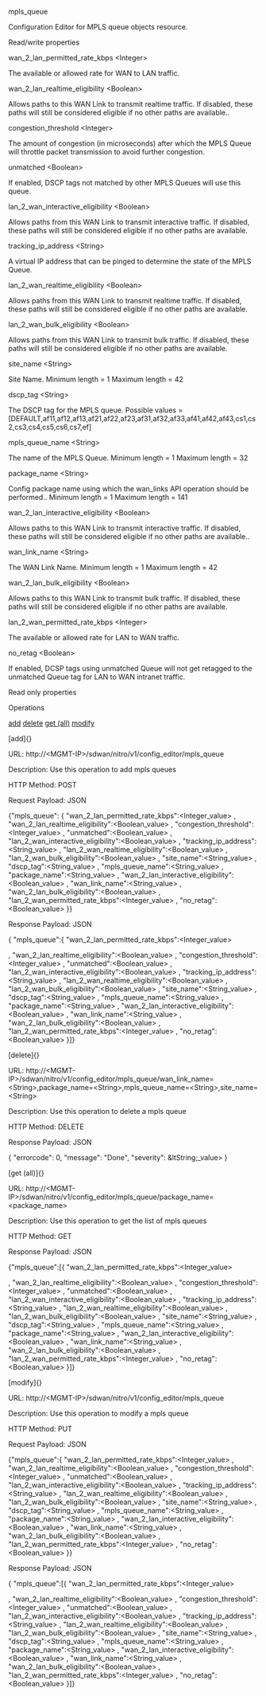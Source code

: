 mpls\_queue

Configuration Editor for MPLS queue objects resource.

Read/write properties

wan\_2\_lan\_permitted\_rate\_kbps &lt;Integer&gt;

The available or allowed rate for WAN to LAN traffic.

wan\_2\_lan\_realtime\_eligibility &lt;Boolean&gt;

Allows paths to this WAN Link to transmit realtime traffic. If disabled, these paths will still be considered eligible if no other paths are available..

congestion\_threshold &lt;Integer&gt;

The amount of congestion (in microseconds) after which the MPLS Queue will throttle packet transmission to avoid further congestion.

unmatched &lt;Boolean&gt;

If enabled, DSCP tags not matched by other MPLS Queues will use this queue.

lan\_2\_wan\_interactive\_eligibility &lt;Boolean&gt;

Allows paths from this WAN Link to transmit interactive traffic. If disabled, these paths will still be considered eligible if no other paths are available.

tracking\_ip\_address &lt;String&gt;

A virtual IP address that can be pinged to determine the state of the MPLS Queue.

lan\_2\_wan\_realtime\_eligibility &lt;Boolean&gt;

Allows paths from this WAN Link to transmit realtime traffic. If disabled, these paths will still be considered eligible if no other paths are available.

lan\_2\_wan\_bulk\_eligibility &lt;Boolean&gt;

Allows paths from this WAN Link to transmit bulk traffic. If disabled, these paths will still be considered eligible if no other paths are available.

site\_name &lt;String&gt;

Site Name. Minimum length = 1 Maximum length = 42

dscp\_tag &lt;String&gt;

The DSCP tag for the MPLS queue. Possible values = \[DEFAULT,af11,af12,af13,af21,af22,af23,af31,af32,af33,af41,af42,af43,cs1,cs2,cs3,cs4,cs5,cs6,cs7,ef\]

mpls\_queue\_name &lt;String&gt;

The name of the MPLS Queue. Minimum length = 1 Maximum length = 32

package\_name &lt;String&gt;

Config package name using which the wan\_links API operation should be performed.. Minimum length = 1 Maximum length = 141

wan\_2\_lan\_interactive\_eligibility &lt;Boolean&gt;

Allows paths to this WAN Link to transmit interactive traffic. If disabled, these paths will still be considered eligible if no other paths are available..

wan\_link\_name &lt;String&gt;

The WAN Link Name. Minimum length = 1 Maximum length = 42

wan\_2\_lan\_bulk\_eligibility &lt;Boolean&gt;

Allows paths to this WAN Link to transmit bulk traffic. If disabled, these paths will still be considered eligible if no other paths are available.

lan\_2\_wan\_permitted\_rate\_kbps &lt;Integer&gt;

The available or allowed rate for LAN to WAN traffic.

no\_retag &lt;Boolean&gt;

If enabled, DCSP tags using unmatched Queue will not get retagged to the unmatched Queue tag for LAN to WAN intranet traffic.

Read only properties

Operations

[add](#add) [delete](#delete) [get (all)](#get_all) [modify](#modify)

[add]{}

URL: http://&lt;MGMT-IP&gt;/sdwan/nitro/v1/config\_editor/mpls\_queue

Description: Use this operation to add mpls queues

HTTP Method: POST

Request Payload: JSON

{"mpls\_queue": { "wan\_2\_lan\_permitted\_rate\_kbps":&lt;Integer\_value&gt; , "wan\_2\_lan\_realtime\_eligibility":&lt;Boolean\_value&gt; , "congestion\_threshold":&lt;Integer\_value&gt; , "unmatched":&lt;Boolean\_value&gt; , "lan\_2\_wan\_interactive\_eligibility":&lt;Boolean\_value&gt; , "tracking\_ip\_address":&lt;String\_value&gt; , "lan\_2\_wan\_realtime\_eligibility":&lt;Boolean\_value&gt; , "lan\_2\_wan\_bulk\_eligibility":&lt;Boolean\_value&gt; , "site\_name":&lt;String\_value&gt; , "dscp\_tag":&lt;String\_value&gt; , "mpls\_queue\_name":&lt;String\_value&gt; , "package\_name":&lt;String\_value&gt; , "wan\_2\_lan\_interactive\_eligibility":&lt;Boolean\_value&gt; , "wan\_link\_name":&lt;String\_value&gt; , "wan\_2\_lan\_bulk\_eligibility":&lt;Boolean\_value&gt; , "lan\_2\_wan\_permitted\_rate\_kbps":&lt;Integer\_value&gt; , "no\_retag":&lt;Boolean\_value&gt; }}

Response Payload: JSON

{ "mpls\_queue":{ "wan\_2\_lan\_permitted\_rate\_kbps":&lt;Integer\_value&gt;

, "wan\_2\_lan\_realtime\_eligibility":&lt;Boolean\_value&gt; , "congestion\_threshold":&lt;Integer\_value&gt; , "unmatched":&lt;Boolean\_value&gt; , "lan\_2\_wan\_interactive\_eligibility":&lt;Boolean\_value&gt; , "tracking\_ip\_address":&lt;String\_value&gt; , "lan\_2\_wan\_realtime\_eligibility":&lt;Boolean\_value&gt; , "lan\_2\_wan\_bulk\_eligibility":&lt;Boolean\_value&gt; , "site\_name":&lt;String\_value&gt; , "dscp\_tag":&lt;String\_value&gt; , "mpls\_queue\_name":&lt;String\_value&gt; , "package\_name":&lt;String\_value&gt; , "wan\_2\_lan\_interactive\_eligibility":&lt;Boolean\_value&gt; , "wan\_link\_name":&lt;String\_value&gt; , "wan\_2\_lan\_bulk\_eligibility":&lt;Boolean\_value&gt; , "lan\_2\_wan\_permitted\_rate\_kbps":&lt;Integer\_value&gt; , "no\_retag":&lt;Boolean\_value&gt; }\]}

[delete]{}

URL: http://&lt;MGMT-IP&gt;/sdwan/nitro/v1/config\_editor/mpls\_queue/wan\_link\_name=&lt;String&gt;,package\_name=&lt;String&gt;,mpls\_queue\_name=&lt;String&gt;,site\_name=&lt;String&gt;

Description: Use this operation to delete a mpls queue

HTTP Method: DELETE

Response Payload: JSON

{ "errorcode": 0, "message": "Done", "severity": &ltString;\_value&gt; }

[get (all)]{}

URL: http://&lt;MGMT-IP&gt;/sdwan/nitro/v1/config\_editor/mpls\_queue/package\_name=&lt;package\_name&gt;

Description: Use this operation to get the list of mpls queues

HTTP Method: GET

Response Payload: JSON

{"mpls\_queue":\[{ "wan\_2\_lan\_permitted\_rate\_kbps":&lt;Integer\_value&gt;

, "wan\_2\_lan\_realtime\_eligibility":&lt;Boolean\_value&gt; , "congestion\_threshold":&lt;Integer\_value&gt; , "unmatched":&lt;Boolean\_value&gt; , "lan\_2\_wan\_interactive\_eligibility":&lt;Boolean\_value&gt; , "tracking\_ip\_address":&lt;String\_value&gt; , "lan\_2\_wan\_realtime\_eligibility":&lt;Boolean\_value&gt; , "lan\_2\_wan\_bulk\_eligibility":&lt;Boolean\_value&gt; , "site\_name":&lt;String\_value&gt; , "dscp\_tag":&lt;String\_value&gt; , "mpls\_queue\_name":&lt;String\_value&gt; , "package\_name":&lt;String\_value&gt; , "wan\_2\_lan\_interactive\_eligibility":&lt;Boolean\_value&gt; , "wan\_link\_name":&lt;String\_value&gt; , "wan\_2\_lan\_bulk\_eligibility":&lt;Boolean\_value&gt; , "lan\_2\_wan\_permitted\_rate\_kbps":&lt;Integer\_value&gt; , "no\_retag":&lt;Boolean\_value&gt; }\]}

[modify]{}

URL: http://&lt;MGMT-IP&gt;/sdwan/nitro/v1/config\_editor/mpls\_queue

Description: Use this operation to modify a mpls queue

HTTP Method: PUT

Request Payload: JSON

{"mpls\_queue":{ "wan\_2\_lan\_permitted\_rate\_kbps":&lt;Integer\_value&gt; , "wan\_2\_lan\_realtime\_eligibility":&lt;Boolean\_value&gt; , "congestion\_threshold":&lt;Integer\_value&gt; , "unmatched":&lt;Boolean\_value&gt; , "lan\_2\_wan\_interactive\_eligibility":&lt;Boolean\_value&gt; , "tracking\_ip\_address":&lt;String\_value&gt; , "lan\_2\_wan\_realtime\_eligibility":&lt;Boolean\_value&gt; , "lan\_2\_wan\_bulk\_eligibility":&lt;Boolean\_value&gt; , "site\_name":&lt;String\_value&gt; , "dscp\_tag":&lt;String\_value&gt; , "mpls\_queue\_name":&lt;String\_value&gt; , "package\_name":&lt;String\_value&gt; , "wan\_2\_lan\_interactive\_eligibility":&lt;Boolean\_value&gt; , "wan\_link\_name":&lt;String\_value&gt; , "wan\_2\_lan\_bulk\_eligibility":&lt;Boolean\_value&gt; , "lan\_2\_wan\_permitted\_rate\_kbps":&lt;Integer\_value&gt; , "no\_retag":&lt;Boolean\_value&gt; }}

Response Payload: JSON

{ "mpls\_queue":\[{ "wan\_2\_lan\_permitted\_rate\_kbps":&lt;Integer\_value&gt;

, "wan\_2\_lan\_realtime\_eligibility":&lt;Boolean\_value&gt; , "congestion\_threshold":&lt;Integer\_value&gt; , "unmatched":&lt;Boolean\_value&gt; , "lan\_2\_wan\_interactive\_eligibility":&lt;Boolean\_value&gt; , "tracking\_ip\_address":&lt;String\_value&gt; , "lan\_2\_wan\_realtime\_eligibility":&lt;Boolean\_value&gt; , "lan\_2\_wan\_bulk\_eligibility":&lt;Boolean\_value&gt; , "site\_name":&lt;String\_value&gt; , "dscp\_tag":&lt;String\_value&gt; , "mpls\_queue\_name":&lt;String\_value&gt; , "package\_name":&lt;String\_value&gt; , "wan\_2\_lan\_interactive\_eligibility":&lt;Boolean\_value&gt; , "wan\_link\_name":&lt;String\_value&gt; , "wan\_2\_lan\_bulk\_eligibility":&lt;Boolean\_value&gt; , "lan\_2\_wan\_permitted\_rate\_kbps":&lt;Integer\_value&gt; , "no\_retag":&lt;Boolean\_value&gt; }\]}
